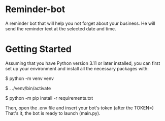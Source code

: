 # Reminder-bot

A reminder bot that will help you not forget about your business. He will send the reminder text at the selected date and time.

# Getting Started

Assuming that you have Python version 3.11 or later installed, you can first set up your environment and install all the necessary packages with:

$ python -m venv venv

$ . ./venv/bin/activate

$ python -m pip install -r requirements.txt

Then, open the .env file and insert your bot's token (after the TOKEN=)
That's it, the bot is ready to launch (main.py).
